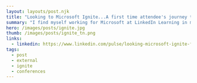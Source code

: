 ```yaml
---
layout: layouts/post.njk
title: "Looking to Microsoft Ignite...A first time attendee's journey to find out what's awesome!"
summary: "I find myself working for Microsoft at LinkedIn Learning in my very first Microsoft conference...Ignite. Needless to say, I feel a bit like a fish out of water, really more like a cat that's been adopted by a giraffe family. Here's what I'll be looking for during the week."
hero: /images/posts/ignite.jpg
thumb: /images/posts/ignite_tn.png
links:
  - linkedin: https://www.linkedin.com/pulse/looking-microsoft-ignite-first-time-attendee-journey-find-villalobos
tags:
  - post
  - external
  - ignite
  - conferences
---
```

